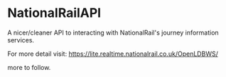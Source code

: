 # NationalRailAPI
A nicer/cleaner API to interacting with NationalRail's journey information services. 

For more detail visit: https://lite.realtime.nationalrail.co.uk/OpenLDBWS/

more to follow. 
